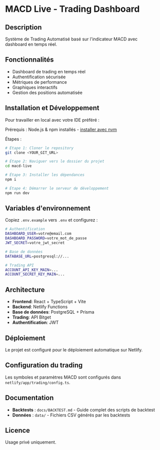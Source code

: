# MACD Live - Trading Dashboard

## Description

Système de Trading Automatisé basé sur l'indicateur MACD avec dashboard en temps réel.

## Fonctionnalités

- Dashboard de trading en temps réel
- Authentification sécurisée
- Métriques de performance
- Graphiques interactifs
- Gestion des positions automatisée

## Installation et Développement

Pour travailler en local avec votre IDE préféré :

Prérequis : Node.js & npm installés - [installer avec nvm](https://github.com/nvm-sh/nvm#installing-and-updating)

Étapes :

```sh
# Étape 1: Cloner le repository
git clone <YOUR_GIT_URL>

# Étape 2: Naviguer vers le dossier du projet
cd macd-live

# Étape 3: Installer les dépendances
npm i

# Étape 4: Démarrer le serveur de développement
npm run dev
```

## Variables d'environnement

Copiez `.env.example` vers `.env` et configurez :

```bash
# Authentification
DASHBOARD_USER=votre@email.com
DASHBOARD_PASSWORD=votre_mot_de_passe
JWT_SECRET=votre_jwt_secret

# Base de données
DATABASE_URL=postgresql://...

# Trading API
ACCOUNT_API_KEY_MAIN=...
ACCOUNT_SECRET_KEY_MAIN=...
```

## Architecture

- **Frontend**: React + TypeScript + Vite
- **Backend**: Netlify Functions
- **Base de données**: PostgreSQL + Prisma
- **Trading**: API Bitget
- **Authentification**: JWT

## Déploiement

Le projet est configuré pour le déploiement automatique sur Netlify.

## Configuration du trading

Les symboles et paramètres MACD sont configurés dans `netlify/app/trading/config.ts`.

## Documentation

- **Backtests** : `docs/BACKTEST.md` - Guide complet des scripts de backtest
- **Données** : `data/` - Fichiers CSV générés par les backtests

## Licence

Usage privé uniquement.
